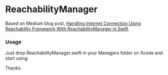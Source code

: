 # ReachabilityManager

Based on Medium blog post, [Handling Internet Connection Using Reachability Framework With ReachabilityManager in Swift](https://medium.com/@seyhunak/handling-internet-connection-using-reachability-with-reachabilitymanager-in-swift-3c1f36f829e8).

### Usage
Just drop ReachabilityManager.swift in your Managers folder on Xcode and start using.

Thanks